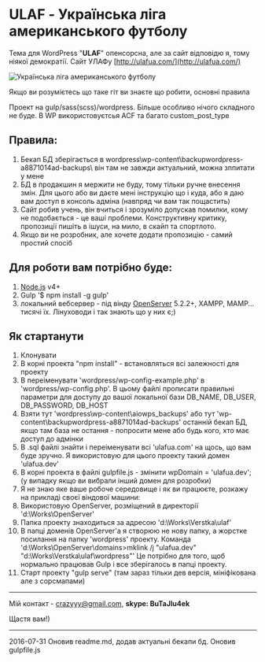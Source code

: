 # ULAF - Українська ліга американського футболу
Тема для WordPress "**ULAF**" опенсорсна, але за сайт відповідю я, тому ніякої демократії. Сайт УЛАФу  [http://ulafua.com/](http://ulafua.com/)

![Українська ліга американського футболу](https://pp.vk.me/c631331/v631331037/40958/mU7MYkz6P8Q.jpg)


Якщо ви розумієтесь що таке гіт ви знаєте що робити, основні правила

Проект на gulp/sass(scss)/wordpress. Більше особливо нічого складного не буде. В WP використовуєтсья ACF та багато custom_post_type

Правила:
--------

1. Бекап БД зберігається в wordpress\wp-content\backupwordpress-a8871014ad-backups\ він там не завжди актуальний, можна зппитати у мене
2. БД в продакшин я мержити не буду, тому тільки ручне внесення змін. Для цього або ви даєте мені інструкцію що і куда, або я даю вам доступ в консоль адміна (навпряд чи вам так пощастить)
3. Сайт робив учень, він вчиться і зрозуміло допускав помилки, кому не подобається - це ваші проблеми. Конструктивну критику, пропозиції пишіть в ішуси, на мило, в скайп та спортлото. 
4. Якщо ви не розробник, але хочете додати пропозицію - самий простий спосіб

Для роботи вам потрібно буде:
-----------------------------

1. [Node.js](https://nodejs.org/) v4+
2. Gulp '$ npm install -g gulp'
3. локальний вебсервер - під вінду [OpenServer](http://www.ex.ua/search?s=OpenServer) 5.2.2+, XAMPP, MAMP... тисячі їх. Лінуховоди і так знають що у них є;) 

Як стартанути
-------------
1. Клонувати
2. В корні проекта "npm install" - встановляться всі залежності для проекту
3. В переіменувати 'wordpress/wp-config-example.php' в 'wordpress/wp-config.php'. В цьому файлі прописати правильні параметри для доступу до вашої локальної бази DB_NAME, DB_USER, DB_PASSWORD, DB_HOST
4. Взяти тут 'wordpress\wp-content\aiowps_backups\' або тут 'wp-content\backupwordpress-a8871014ad-backups\' останній бекап БД, якщо там база не остання - попросити мене або будь кого, хто має доступ до адмінки
5. В .sql файлі знайти і переіменувати всі 'ulafua.com' на щось, що вам буде зручно. Я використовую для цього проекту такий домен 'ulafua.dev'
6. В корні проекта в файлі gulpfile.js - змінити wpDomain = 'ulafua.dev'; (у випадку якщо ви вибрали інший домен для розробки)
7. Я не знаю яке ваше робоче середовище і як ви працюєте, розкажу на прикладі своєї віндової машини:
  1. Використовую OpenServer, розміщений в директорії 'd:\Works\OpenServer\'
  2. Папка проекту знаходиться за адресою 'd:\Works\Verstka\ulaf\'
  3. В папці доменів OpenServer'a я створюю не нову папку, а жорстке посилання на папку 'wordpress' проекту. Команда 'd:\Works\OpenServer\domains>mklink /j "ulafua.dev" "d:\Works\Verstka\ulaf\wordpress\"' Це потрібно для того, щоб нормально працював Gulp і все зберігалось в папці проекту. 
8. Старт проекту "gulp serve" (там зараз тільки дев версія, мініфікована але з сорсмапами)

----------

Мій контакт - crazyyy@gmail.com, **skype: BuTaJIu4ek**

Щастя вам!) 

----------


2016-07-31
Оновив readme.md, додав актуальні бекапи бд. Оновив gulpfile.js
